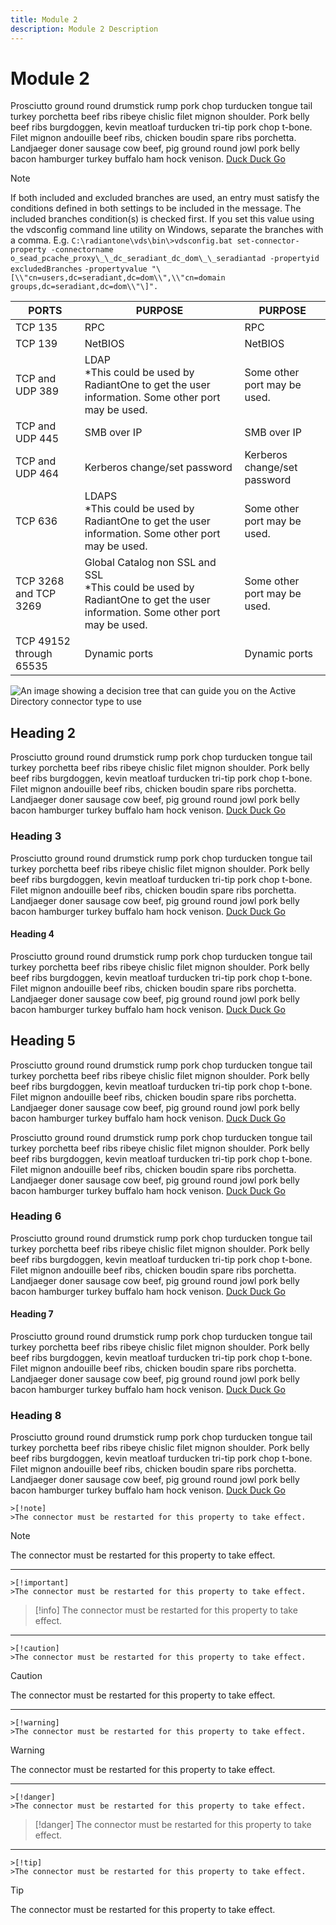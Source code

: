 ```yaml
---
title: Module 2
description: Module 2 Description
---
```


# Module 2

Prosciutto ground round drumstick rump pork chop turducken tongue tail turkey porchetta beef ribs ribeye chislic filet mignon shoulder. Pork belly beef ribs burgdoggen, kevin meatloaf turducken tri-tip pork chop t-bone. Filet mignon andouille beef ribs, chicken boudin spare ribs porchetta. Landjaeger doner sausage cow beef, pig ground round jowl pork belly bacon hamburger turkey buffalo ham hock venison. [Duck Duck Go](https://duckduckgo.com)

>[!note]
>If both included and excluded branches are used, an entry must satisfy the conditions defined in both settings to be included in the message. The included branches condition(s) is checked first.
>If you set this value using the vdsconfig command line utility on Windows, separate the branches with a comma. E.g. `C:\radiantone\vds\bin\>vdsconfig.bat set-connector-property -connectorname o_sead_pcache_proxy\_\_dc_seradiant_dc_dom\_\_seradiantad -propertyid excludedBranches`
>`-propertyvalue "\[\\"cn=users,dc=seradiant,dc=dom\\",\\"cn=domain groups,dc=seradiant,dc=dom\\"\]".`

| PORTS | PURPOSE | PURPOSE |
|---|---|---|
| TCP 135 | RPC | RPC |
| TCP 139 | NetBIOS | NetBIOS |
| TCP and UDP 389 | LDAP <br /> *This could be used by RadiantOne to get the user information. Some other port may be used. | Some other port may be used. |
| TCP and UDP 445   | SMB over IP | SMB over IP |
| TCP and UDP 464 | Kerberos change/set password | Kerberos change/set password |
| TCP 636 | LDAPS <br /> *This could be used by RadiantOne to get the user information. Some other port may be used. | Some other port may be used. |
| TCP 3268 and TCP 3269 | Global Catalog non SSL and SSL <br /> *This could be used by RadiantOne to get the user information. Some other port may be used. | Some other port may be used. |
| TCP 49152 through 65535 | Dynamic ports | Dynamic ports |

![An image showing a decision tree that can guide you on the Active Directory connector type to use](../media/image1.png)

## Heading 2

Prosciutto ground round drumstick rump pork chop turducken tongue tail turkey porchetta beef ribs ribeye chislic filet mignon shoulder. Pork belly beef ribs burgdoggen, kevin meatloaf turducken tri-tip pork chop t-bone. Filet mignon andouille beef ribs, chicken boudin spare ribs porchetta. Landjaeger doner sausage cow beef, pig ground round jowl pork belly bacon hamburger turkey buffalo ham hock venison. [Duck Duck Go](https://duckduckgo.com)

### Heading 3

Prosciutto ground round drumstick rump pork chop turducken tongue tail turkey porchetta beef ribs ribeye chislic filet mignon shoulder. Pork belly beef ribs burgdoggen, kevin meatloaf turducken tri-tip pork chop t-bone. Filet mignon andouille beef ribs, chicken boudin spare ribs porchetta. Landjaeger doner sausage cow beef, pig ground round jowl pork belly bacon hamburger turkey buffalo ham hock venison. [Duck Duck Go](https://duckduckgo.com)

#### Heading 4

Prosciutto ground round drumstick rump pork chop turducken tongue tail turkey porchetta beef ribs ribeye chislic filet mignon shoulder. Pork belly beef ribs burgdoggen, kevin meatloaf turducken tri-tip pork chop t-bone. Filet mignon andouille beef ribs, chicken boudin spare ribs porchetta. Landjaeger doner sausage cow beef, pig ground round jowl pork belly bacon hamburger turkey buffalo ham hock venison. [Duck Duck Go](https://duckduckgo.com)

## Heading 5

Prosciutto ground round drumstick rump pork chop turducken tongue tail turkey porchetta beef ribs ribeye chislic filet mignon shoulder. Pork belly beef ribs burgdoggen, kevin meatloaf turducken tri-tip pork chop t-bone. Filet mignon andouille beef ribs, chicken boudin spare ribs porchetta. Landjaeger doner sausage cow beef, pig ground round jowl pork belly bacon hamburger turkey buffalo ham hock venison. [Duck Duck Go](https://duckduckgo.com)

Prosciutto ground round drumstick rump pork chop turducken tongue tail turkey porchetta beef ribs ribeye chislic filet mignon shoulder. Pork belly beef ribs burgdoggen, kevin meatloaf turducken tri-tip pork chop t-bone. Filet mignon andouille beef ribs, chicken boudin spare ribs porchetta. Landjaeger doner sausage cow beef, pig ground round jowl pork belly bacon hamburger turkey buffalo ham hock venison. [Duck Duck Go](https://duckduckgo.com)

### Heading 6

Prosciutto ground round drumstick rump pork chop turducken tongue tail turkey porchetta beef ribs ribeye chislic filet mignon shoulder. Pork belly beef ribs burgdoggen, kevin meatloaf turducken tri-tip pork chop t-bone. Filet mignon andouille beef ribs, chicken boudin spare ribs porchetta. Landjaeger doner sausage cow beef, pig ground round jowl pork belly bacon hamburger turkey buffalo ham hock venison. [Duck Duck Go](https://duckduckgo.com)

#### Heading 7

Prosciutto ground round drumstick rump pork chop turducken tongue tail turkey porchetta beef ribs ribeye chislic filet mignon shoulder. Pork belly beef ribs burgdoggen, kevin meatloaf turducken tri-tip pork chop t-bone. Filet mignon andouille beef ribs, chicken boudin spare ribs porchetta. Landjaeger doner sausage cow beef, pig ground round jowl pork belly bacon hamburger turkey buffalo ham hock venison. [Duck Duck Go](https://duckduckgo.com)

### Heading 8

Prosciutto ground round drumstick rump pork chop turducken tongue tail turkey porchetta beef ribs ribeye chislic filet mignon shoulder. Pork belly beef ribs burgdoggen, kevin meatloaf turducken tri-tip pork chop t-bone. Filet mignon andouille beef ribs, chicken boudin spare ribs porchetta. Landjaeger doner sausage cow beef, pig ground round jowl pork belly bacon hamburger turkey buffalo ham hock venison. [Duck Duck Go](https://duckduckgo.com)

```
>[!note]
>The connector must be restarted for this property to take effect.
```

>[!note]
>The connector must be restarted for this property to take effect.

-----------------------

```
>[!important]
>The connector must be restarted for this property to take effect.
```

>[!info]
>The connector must be restarted for this property to take effect.

-----------------------

```
>[!caution]
>The connector must be restarted for this property to take effect.
```

>[!caution]
>The connector must be restarted for this property to take effect.

-----------------------

```
>[!warning]
>The connector must be restarted for this property to take effect.
```

>[!warning]
>The connector must be restarted for this property to take effect.

-----------------------

```
>[!danger]
>The connector must be restarted for this property to take effect.
```

>[!danger]
>The connector must be restarted for this property to take effect.

--------------------------------
```
>[!tip]
>The connector must be restarted for this property to take effect.
```

>[!tip]
>The connector must be restarted for this property to take effect.
